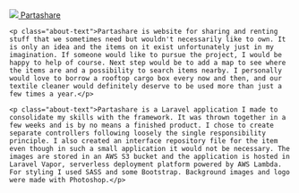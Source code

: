 <a class="navbar-brand navbar-logo" href="{{ url('/') }}">
    <img class="navbar-logo-img" src={{ asset('images/logo.png') }}>
    Partashare
</a>

    <p class="about-text">Partashare is website for sharing and renting stuff that we sometimes need but wouldn't necessarily like to own. It is only an idea and the items on it exist unfortunately just in my imagination. If someone would like to pursue the project, I would be happy to help of course. Next step would be to add a map to see where the items are and a possibility to search items nearby. I personally would love to borrow a rooftop cargo box every now and then, and our textile cleaner would definitely deserve to be used more than just a few times a year.</p>

    <p class="about-text">Partashare is a Laravel application I made to consolidate my skills with the framework. It was thrown together in a few weeks and is by no means a finished product. I chose to create separate controllers following loosely the single responsibility principle. I also created an interface repository file for the item even though in such a small application it would not be necessary. The images are stored in an AWS S3 bucket and the application is hosted in Laravel Vapor, serverless deployment platform powered by AWS Lambda. For styling I used SASS and some Bootstrap. Background images and logo were made with Photoshop.</p>